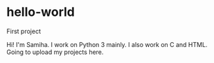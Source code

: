 # hello-world
First project 

Hi!
I'm Samiha. I work on Python 3 mainly. I also work on C and HTML. Going to upload my projects here.
